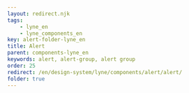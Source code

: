 ```yaml
---
layout: redirect.njk
tags: 
    - lyne_en
    - lyne_components_en
key: alert-folder-lyne_en
title: Alert
parent: components-lyne_en
keywords: alert, alert-group, alert group
order: 25
redirect: /en/design-system/lyne/components/alert/alert/
folder: true
---
```

